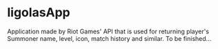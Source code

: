 # ligolasApp


Application made by Riot Games' API that is used for returning player's Summoner name, level, icon, match history and similar. To be finished...

